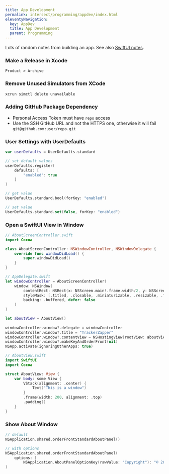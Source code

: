 ```yaml
---
title: App Development
permalink: intersect/programming/appdev/index.html
eleventyNavigation:
  key: AppDev
  title: App Development
  parent: Programming
---
```


Lots of random notes from building an app. See also [SwiftUI notes](/programming/swift/swiftui/).

### Make  a Release in Xcode

`Product > Archive`

### Remove Unused Simulators from XCode

```bash
xcrun simctl delete unavailable
```

### Adding GitHub Package Dependency

- Personal Access Token must have `repo` access
- Use the SSH GitHub URL and not the HTTPS one, otherwise it will fail `git@github.com:user/repo.git`

### User Settings with UserDefaults

```swift
var userDefaults = UserDefaults.standard

// set default values
userDefaults.register(
    defaults: [
        "enabled": true
    ]
)

// get value
UserDefaults.standard.bool(forKey: "enabled")

// set value
UserDefaults.standard.set(false, forKey: "enabled")
```

### Open a SwiftUI View in Window

```swift
// AboutScreenController.swift
import Cocoa

class AboutScreenController: NSWindowController, NSWindowDelegate {
    override func windowDidLoad() {
        super.windowDidLoad()
    }
}

// AppDelegate.swift
let windowController = AboutScreenController(
    window: NSWindow(
        contentRect: NSRect(x: NSScreen.main!.frame.width/2, y: NSScreen.main!.frame.height/2, width: 300, height: 200),
        styleMask: [.titled, .closable, .miniaturizable, .resizable, .fullSizeContentView],
        backing: .buffered, defer: false
    )
)

let aboutView = AboutView()
            
windowController.window?.delegate = windowController
windowController.window?.title = "TrackerZapper"
windowController.window?.contentView = NSHostingView(rootView: aboutView)
windowController.window?.makeKeyAndOrderFront(nil)
NSApp.activate(ignoringOtherApps: true)

// AboutView.swift
import SwiftUI
import Cocoa

struct AboutView: View {
    var body: some View {
        VStack(alignment: .center) {
            Text("This is a window")
        }
        .frame(width: 200, alignment: .top)
        .padding()
    }
}
```

### Show About Window

```swift
// default
NSApplication.shared.orderFrontStandardAboutPanel()

// with options
NSApplication.shared.orderFrontStandardAboutPanel(
    options: [
        NSApplication.AboutPanelOptionKey(rawValue: "Copyright"): "© 2021 Robb Knight"]
)
```